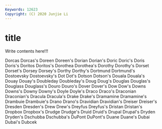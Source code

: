 ```yaml
---
Keywords: 12623
Copyright: (C) 2020 Junjie Li
---
```


# title

Write contents here!!!

Dorcas 
Dorcas's 
Doreen 
Doreen's 
Dorian 
Dorian's 
Doric
Doric's 
Doris 
Doris's 
Doritos 
Doritos's 
Dorothea 
Dorothea's 
Dorothy 
Dorothy's 
Dorset
Dorset's 
Dorsey 
Dorsey's 
Dorthy 
Dorthy's 
Dortmund 
Dortmund's 
Dostoevsky 
Dostoevsky's 
Dot
Dot's 
Dotson 
Dotson's 
Douala 
Douala's 
Douay 
Douay's 
Doubleday 
Doubleday's 
Doug
Doug's 
Douglas 
Douglas's 
Douglass 
Douglass's 
Douro 
Douro's 
Dover 
Dover's 
Dow
Dow's 
Downs 
Downs's 
Downy 
Downy's 
Doyle 
Doyle's 
Draco 
Draco's 
Draconian
Draconian's 
Dracula 
Dracula's 
Drake 
Drake's 
Dramamine 
Dramamine's 
Drambuie 
Drambuie's 
Drano
Drano's 
Dravidian 
Dravidian's 
Dreiser 
Dreiser's 
Dresden 
Dresden's 
Drew 
Drew's 
Dreyfus
Dreyfus's 
Dristan 
Dristan's 
Dropbox 
Dropbox's 
Drudge 
Drudge's 
Druid 
Druid's 
Drupal
Drupal's 
Dryden 
Dryden's 
Dschubba 
Dschubba's 
DuPont 
DuPont's 
Duane 
Duane's 
Dubai
Dubai's 
Dubcek 
